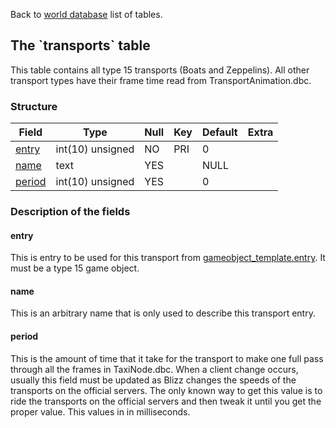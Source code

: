 Back to [world database](mangosdb_struct) list of tables.

The \`transports\` table
------------------------

This table contains all type 15 transports (Boats and Zeppelins). All other transport types have their frame time read from TransportAnimation.dbc.

### Structure

| **Field**                   | **Type**         | **Null** | **Key** | **Default** | **Extra** |
|-----------------------------|------------------|----------|---------|-------------|-----------|
| [entry](Transports#entry)   | int(10) unsigned | NO       | PRI     | 0           |           |
| [name](Transports#name)     | text             | YES      |         | NULL        |           |
| [period](Transports#period) | int(10) unsigned | YES      |         | 0           |           |

### Description of the fields

#### entry

This is entry to be used for this transport from [gameobject\_template.entry](gameobject_template#entry). It must be a type 15 game object.

#### name

This is an arbitrary name that is only used to describe this transport entry.

#### period

This is the amount of time that it take for the transport to make one full pass through all the frames in TaxiNode.dbc. When a client change occurs, usually this field must be updated as Blizz changes the speeds of the transports on the official servers. The only known way to get this value is to ride the transports on the official servers and then tweak it until you get the proper value. This values in in milliseconds.
